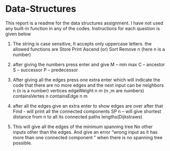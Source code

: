 # Data-Structures

This report is a readme for the data structures assignment.
I have not used any built-in function in any of the codes.
Instructions for each question is given below
1)	The string is case sensitive, It accepts only uppercase letters.
the allowed functions are
Store
Print
Ascend (or) Sort
Remove n   (here n is a number)

2)  after giving the numbers press enter and give
M – min max
C – ancestor
S – successor
P – predecessor

3)  After giving all the edges press one extra enter which will indicate the code that there are no more edges and the next input can be 
neighbors n  (n is a number)
vertices
edgeWeight n m (n ,m are numbers)
containsVertes n 
containsEdge n m

4)  after all the edges give an extra enter to show edges are over after that 
Find -  will print all the connected components
SP n – will give shortest distance from n to all its connected paths lengths(Dijkstraws)

5)  This will give all the edges of the minimum spanning tree
No other inputs other than the edges.
And give an error “wrong input as it has more than one connected component ” when there is no spanning tree possible.
